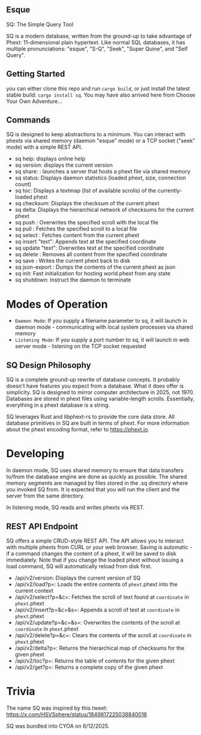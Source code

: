 Esque
-----
SQ: The Simple Query Tool

SQ is a modern database, written from the ground-up to take advantage of Phext: 11-dimensional plain hypertext. Like normal SQL databases, it has multiple pronunciations: "esque", "S-Q", "Seek", "Super Quine", and "Self Query".


## Getting Started

you can either clone this repo and run `cargo build`, or just install the latest stable build: `cargo install sq`. You may have also arrived here from Choose Your Own Adventure...

## Commands

SQ is designed to keep abstractions to a minimum. You can interact with phexts via shared memory (daemon "esque" mode) or a TCP socket ("seek" mode) with a simple REST API.

* sq help: displays online help
* sq version: displays the current version
* sq share: <file>: launches a server that hosts a phext file via shared memory
* sq status: Displays daemon statistics (loaded phext, size, connection count)
* sq toc: Displays a textmap (list of available scrolls) of the currently-loaded phext
* sq checksum: Displays the checksum of the current phext
* sq delta: Displays the hierarchical network of checksums for the current phext
* sq push <coord> <file>: Overwrites the specified scroll with the local file
* sq pull <coord> <file>: Fetches the specified scroll to a local file
* sq select <coord>: Fetches content from the current phext
* sq insert <coord> "text": Appends text at the specified coordinate
* sq update <coord> "text": Overwrites text at the specified coordinate
* sq delete <coord>: Removes all content from the specified coordinate
* sq save <file>: Writes the current phext back to disk
* sq json-export <file>: Dumps the contents of the current phext as json
* sq init: Fast initialization for hosting world.phext from any state
* sq shutdown: Instruct the daemon to terminate

# Modes of Operation

* `Daemon Mode`: If you supply a filename parameter to sq, it will launch in daemon mode - communicating with local system processes via shared memory
* `Listening Mode`: If you supply a port number to sq, it will launch in web server mode - listening on the TCP socket requested

## SQ Design Philosophy

SQ is a complete ground-up rewrite of database concepts. It probably doesn't have features you expect from a database. What it does offer is simplicity. SQ is designed to mirror computer architecture in 2025, not 1970. Databases are stored in phext files using variable-length scrolls. Essentially, everything in a phext database is a string.

SQ leverages Rust and libphext-rs to provide the core data store. All database primitives in SQ are built in terms of phext. For more information about the phext encoding format, refer to https://phext.io.

# Developing

In daemon mode, SQ uses shared memory to ensure that data transfers to/from the database engine are done as quickly as possible. The shared memory segments are managed by files stored in the .sq directory where you invoked SQ from. It is expected that you will run the client and the server from the same directory.

In listening mode, SQ reads and writes phexts via REST.

## REST API Endpoint

SQ offers a simple CRUD-style REST API. The API allows you to interact with multiple phexts from CURL or your web browser. Saving is automatic - if a command changes the content of a phext, it will be saved to disk immediately. Note that if you change the loaded phext without issuing a load command, SQ will automatically reload from disk first.

* /api/v2/version: Displays the current version of SQ
* /api/v2/load?p=<phext>: Loads the entire contents of `phext`.phext into the current context
* /api/v2/select?p=<phext>&c=<coordinate>: Fetches the scroll of text found at `coordinate` in `phext`.phext
* /api/v2/insert?p=<phext>&c=<coordinate>&s=<scroll>: Appends a scroll of text at `coordinate` in `phext`.phext
* /api/v2/update?p=<phext>&c=<coordinate>&s=<scroll>: Overwrites the contents of the scroll at `coordinate` in `phext`.phext
* /api/v2/delete?p=<phext>&c=<coordinate>: Clears the contents of the scroll at `coordinate` in `phext`.phext
* /api/v2/delta?p=<phext>: Returns the hierarchical map of checksums for the given phext
* /api/v2/toc?p=<phext>: Returns the table of contents for the given phext
* /api/v2/get?p=<phext>: Returns a complete copy of the given phext

# Trivia

The name SQ was inspired by this tweet:
https://x.com/HSVSphere/status/1849817225038840016

SQ was bundled into CYOA on 6/12/2025.